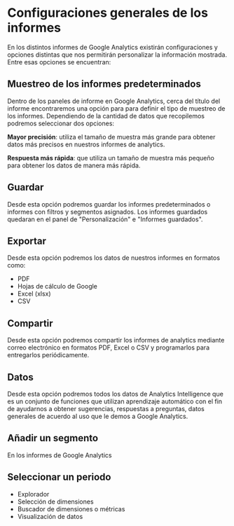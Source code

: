 # Configuraciones generales de los informes

En los distintos informes de Google Analytics existirán configuraciones y opciones distintas que nos permitirán personalizar la información mostrada. Entre esas opciones se encuentran:

## Muestreo de los informes predeterminados

Dentro de los paneles de informe en Google Analytics, cerca del título del informe encontraremos una opción para para definir el tipo de muestreo de los informes. Dependiendo de la cantidad de datos que recopilemos podremos seleccionar dos opciones:

**Mayor precisión**: utiliza el tamaño de muestra más grande para obtener datos más precisos en nuestros informes de analytics. 

**Respuesta más rápida**: que utiliza un tamaño de muestra más pequeño para obtener los datos de manera más rápida. 

## Guardar

Desde esta opción podremos guardar los informes predeterminados o informes con filtros y segmentos asignados. Los informes guardados quedaran en el panel de "Personalización" e "Informes guardados".

## Exportar

Desde esta opción podremos los datos de nuestros informes en formatos como:

* PDF
* Hojas de cálculo de Google
* Excel \(xlsx\)
* CSV

## Compartir

Desde esta opción podremos compartir los informes de analytics mediante correo electrónico en formatos PDF, Excel o CSV y programarlos para entregarlos periódicamente.

## Datos

Desde esta opción podremos todos los datos de Analytics Intelligence que es un conjunto de funciones que utilizan aprendizaje automático con el fin de ayudarnos a obtener sugerencias, respuestas a preguntas, datos generales de acuerdo al uso que le demos a Google Analytics.

## Añadir un segmento

En los informes de Google Analytics

## Seleccionar un periodo



* Explorador
* Selección de dimensiones
* Buscador de dimensiones o métricas
* Visualización de datos



